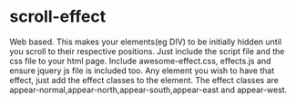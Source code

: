 # scroll-effect
Web based. This makes your elements(eg DIV) to be initially hidden until you scroll to their respective positions.
Just include the script file and the css file to your html page.
Include awesome-effect.css, effects.js and ensure jquery js file is included too. 
Any element you wish to have that effect, just add the effect classes to the element.
The effect classes are appear-normal,appear-north,appear-south,appear-east and appear-west.

